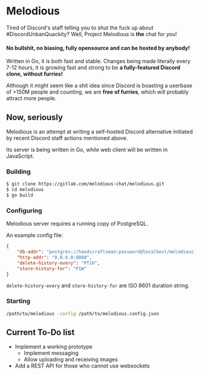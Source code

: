 # Melodious

Tired of Discord's staff telling you to shut the fuck up about #DiscordUnbanQuackity?
Well, Project Melodious is **the** chat for you!

#### No bullshit, no biasing, fully opensource and can be hosted by anybody!

Written in Go, it is both fast and stable. Changes being made literally every 7-12 hours, it is growing fast and strong to be **a fully-featured Discord clone, without furries!**

Although it might seem like a shit idea since Discord is boasting a userbase of >150M people and counting, we are **free of furries**, which will probably attract more people.

## Now, seriously

Melodious is an attempt at writing a self-hosted Discord alternative initiated by recent Discord staff actions mentioned above.

Its server is being written in Go, while web client will be written in JavaScript.

### Building

```bash
$ git clone https://gitlab.com/melodious-chat/melodious.git
$ cd melodious
$ go build
```

### Configuring

Melodious server requires a running copy of PostgreSQL.

An example config file:

```json
{
    "db-addr": "postgres://handicraftsman:password@localhost/melodious?sslmode=disable",
    "http-addr": "0.0.0.0:8080",
    "delete-history-every": "PT1H",
    "store-history-for": "P1W"
}
```

`delete-history-every` and `store-history-for` are ISO 8601 duration string.

### Starting

```bash
/path/to/melodious -config /path/to/melodious.config.json
```

## Current To-Do list

* Implement a working prototype
  * Implement messaging
  * Allow uploading and receiving images
* Add a REST API for those who cannot use websockets
